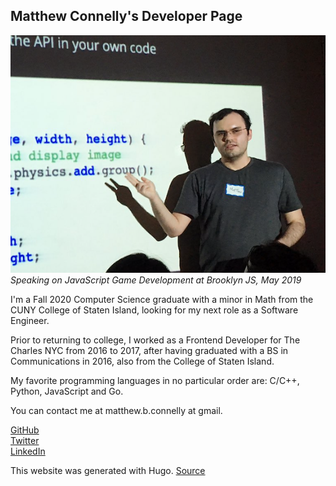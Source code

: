 ## Matthew Connelly's Developer Page

![](/images/me.png)  
_Speaking on JavaScript Game Development at Brooklyn JS, May 2019_

I'm a Fall 2020 Computer Science graduate with a minor in Math from the CUNY College of Staten Island, looking for my next role as a Software Engineer.  

Prior to returning to college, I worked as a Frontend Developer for The Charles NYC from 2016 to 2017, after having graduated with a BS in Communications in 2016, also from the College of Staten Island.

My favorite programming languages in no particular order are: C/C++, Python, JavaScript and Go.

You can contact me at matthew.b.connelly at gmail.

[GitHub](https://github.com/mattConn)  
[Twitter](https://twitter.com/mattconndev)  
[LinkedIn](https://www.linkedin.com/in/mattconndev/)  

This website was generated with Hugo. [Source](https://github.com/mattConn/mattconndev)